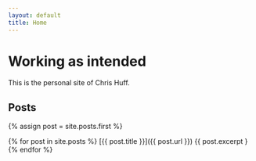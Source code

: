 ```yaml
---
layout: default
title: Home
---
```

# Working as intended

This is the personal site of Chris Huff.

## Posts

{% assign post = site.posts.first %}

{% for post in site.posts %}
      [{{ post.title }}]({{ post.url }})
      {{ post.excerpt }
  {% endfor %}
